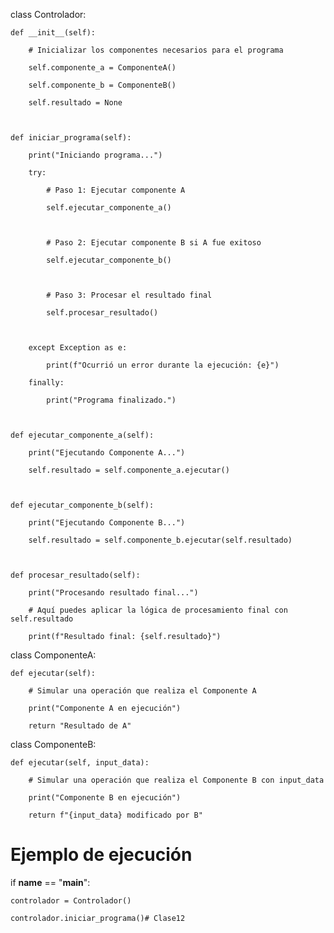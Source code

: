 class Controlador:

    def __init__(self):

        # Inicializar los componentes necesarios para el programa

        self.componente_a = ComponenteA()

        self.componente_b = ComponenteB()

        self.resultado = None



    def iniciar_programa(self):

        print("Iniciando programa...")

        try:

            # Paso 1: Ejecutar componente A

            self.ejecutar_componente_a()



            # Paso 2: Ejecutar componente B si A fue exitoso

            self.ejecutar_componente_b()



            # Paso 3: Procesar el resultado final

            self.procesar_resultado()



        except Exception as e:

            print(f"Ocurrió un error durante la ejecución: {e}")

        finally:

            print("Programa finalizado.")



    def ejecutar_componente_a(self):

        print("Ejecutando Componente A...")

        self.resultado = self.componente_a.ejecutar()



    def ejecutar_componente_b(self):

        print("Ejecutando Componente B...")

        self.resultado = self.componente_b.ejecutar(self.resultado)



    def procesar_resultado(self):

        print("Procesando resultado final...")

        # Aquí puedes aplicar la lógica de procesamiento final con self.resultado

        print(f"Resultado final: {self.resultado}")



class ComponenteA:

    def ejecutar(self):

        # Simular una operación que realiza el Componente A

        print("Componente A en ejecución")

        return "Resultado de A"



class ComponenteB:

    def ejecutar(self, input_data):

        # Simular una operación que realiza el Componente B con input_data

        print("Componente B en ejecución")

        return f"{input_data} modificado por B"



# Ejemplo de ejecución

if __name__ == "__main__":

    controlador = Controlador()

    controlador.iniciar_programa()# Clase12
